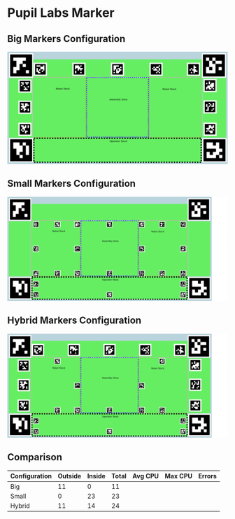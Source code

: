 # Pupil Labs Marker


## Big Markers Configuration

![](big.png)

## Small Markers Configuration

![](small.png)

## Hybrid Markers Configuration

![](hybrid.png)

## Comparison

|   Configuration|   Outside | Inside | Total  | Avg CPU | Max CPU  | Errors  |
|---|---|---|---|---|---|---|
|   Big |   11 | 0  | 11   |   |   |   |
|   Small |   0 |  23  | 23  |   |   |   |
|   Hybrid |   11  |   14 | 24  |   |   |   |
